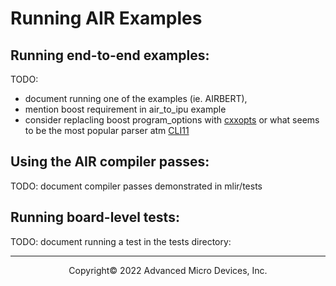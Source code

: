 # Running AIR Examples

## Running end-to-end examples:

TODO: 
- document running one of the examples (ie. AIRBERT), 
- mention boost requirement in air_to_ipu example
- consider replacling boost program_options with [cxxopts](https://github.com/jarro2783/cxxopts) or what seems to be the most popular parser atm [CLI11](https://github.com/CLIUtils/CLI11)

## Using the AIR compiler passes: 

TODO: document compiler passes demonstrated in mlir/tests

## Running board-level tests:

TODO: document running a test in the tests directory:

-----

<p align="center">Copyright&copy; 2022 Advanced Micro Devices, Inc.</p>
